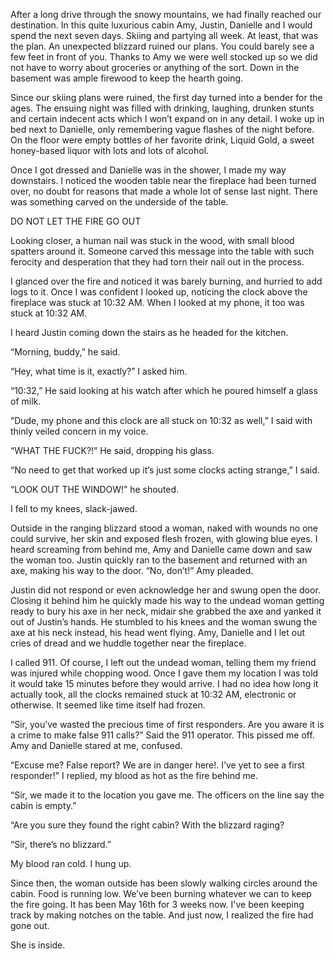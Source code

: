  After a long drive through the snowy mountains, we had finally reached our destination. In this quite luxurious cabin Amy, Justin, Danielle and I would spend the next seven days. Skiing and partying all week. At least, that was the plan. An unexpected blizzard ruined our plans. You could barely see a few feet in front of you. Thanks to Amy we were well stocked up so we did not have to worry about groceries or anything of the sort. Down in the basement was ample firewood to keep the hearth going. 

Since our skiing plans were ruined, the first day turned into a bender for the ages. The ensuing night was filled with drinking, laughing, drunken stunts and certain indecent acts which I won’t expand on in any detail. I woke up in bed next to Danielle, only remembering vague flashes of the night before. On the floor were empty bottles of her favorite drink, Liquid Gold, a sweet honey-based liquor with lots and lots of alcohol.

Once I got dressed and Danielle was in the shower, I made my way downstairs. I noticed the wooden table near the fireplace had been turned over, no doubt for reasons that made a whole lot of sense last night. There was something carved on the underside of the table. 

DO NOT LET THE FIRE GO OUT

Looking closer, a human nail was stuck in the wood, with small blood spatters around it. Someone carved this message into the table with such ferocity and desperation that they had torn their nail out in the process. 

I glanced over the fire and noticed it was barely burning, and hurried to add logs to it. Once I was confident I looked up, noticing the clock above the fireplace was stuck at 10:32 AM. When I looked at my phone, it too was stuck at 10:32 AM. 

I heard Justin coming down the stairs as he headed for the kitchen. 

“Morning, buddy,” he said.

“Hey, what time is it, exactly?” I asked him.

“10:32,” He said looking at his watch after which he poured himself a glass of milk.

“Dude, my phone and this clock are all stuck on 10:32 as well,” I said with thinly veiled concern in my voice.

“WHAT THE FUCK?!” He said, dropping his glass.

“No need to get that worked up it’s just some clocks acting strange,” I said.

“LOOK OUT THE WINDOW!” he shouted.

I fell to my knees, slack-jawed.

Outside in the ranging blizzard stood a woman, naked with wounds no one could survive, her skin and exposed flesh frozen, with glowing blue eyes. I heard screaming from behind me, Amy and Danielle came down and saw the woman too. Justin quickly ran to the basement and returned with an axe, making his way to the door. “No, don’t!” Amy pleaded. 

Justin did not respond or even acknowledge her and swung open the door. Closing it behind him he quickly made his way to the undead woman getting ready to bury his axe in her neck, midair she grabbed the axe and yanked it out of Justin’s hands. He stumbled to his knees and the woman swung the axe at his neck instead, his head went flying. Amy, Danielle and I let out cries of dread and we huddle together near the fireplace. 

I called 911. Of course, I left out the undead woman, telling them my friend was injured while chopping wood. Once I gave them my location I was told it would take 15 minutes before they would arrive. I had no idea how long it actually took, all the clocks remained stuck at 10:32 AM, electronic or otherwise. It seemed like time itself had frozen.

“Sir, you’ve wasted the precious time of first responders. Are you aware it is a crime to make false 911 calls?” Said the 911 operator. This pissed me off. Amy and Danielle stared at me, confused.

“Excuse me? False report? We are in danger here!. I’ve yet to see a first responder!” I replied, my blood as hot as the fire behind me.

“Sir, we made it to the location you gave me. The officers on the line say the cabin is empty.”

“Are you sure they found the right cabin? With the blizzard raging? 

“Sir, there’s no blizzard.”

My blood ran cold. I hung up.

Since then, the woman outside has been slowly walking circles around the cabin. Food is running low. We’ve been burning whatever we can to keep the fire going. It has been May 16th for 3 weeks now. I've been keeping track by making notches on the table. And just now, I realized the fire had gone out. 

She is inside.